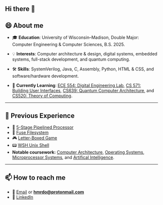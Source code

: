 ## Hi there 👋
## 😄 About me  
- 🎓 **Education**: University of Wisconsin–Madison, Double Major: Computer Engineering & Computer Sciences, B.S. 2025.
  
- 💡 **Interests**: Computer architecture & design, digital systems, embedded systems, full-stack development, and quantum computing.
  
- 🛠 **Skills**: SystemVerilog, Java, C, Assembly, Python, HTML & CSS, and software/hardware development.
  
- 🌱 **Currently Learning**: [ECE 554: Digital Engineering Lab](/ece554.pdf), [CS 571: Building User Interfaces](/cs571.pdf), [CS639: Quantum Computer Architecture](/cs639.pdf), and [CS520: Theory of Computing](/cs520.pdf).

---

## :hammer: Previous Experience
- 🔄 [5-Stage Pipelined Processor](https://github.com/fuzzy41316/ECE552-5-Stage-Pipelined-Processor)
- 📁 [Fuse Filesystem](https://github.com/fuzzy41316/CS537-FUSE-Filesysten)
- 🎮 [Letter-Boxed Game](https://github.com/fuzzy41316/CS537-Letter-Boxed-Game)
- 📟 [WSH Unix Shell](https://github.com/fuzzy41316/CS537-Unix-Shell-WSH)
- **Notable coursework:** [Computer Architecture](https://swamittannu.com/cs552/), [Operating Systems](https://pages.cs.wisc.edu/~shivaram/cs537-fa24/), [Microprocessor Systems](https://ece353.engr.wisc.edu/), and [Artifical Intelligence](https://pages.cs.wisc.edu/~gkotse/cs540_website/index.html).
  
---

## 📫 How to reach me  
- 📧 [Email](mailto:hmrdo@protonmail.com?subject=Your%20Subject&body=Body%20text) or **hmrdo@protonmail.com**
- 💼 [LinkedIn](https://www.linkedin.com/in/hmrdoll)
